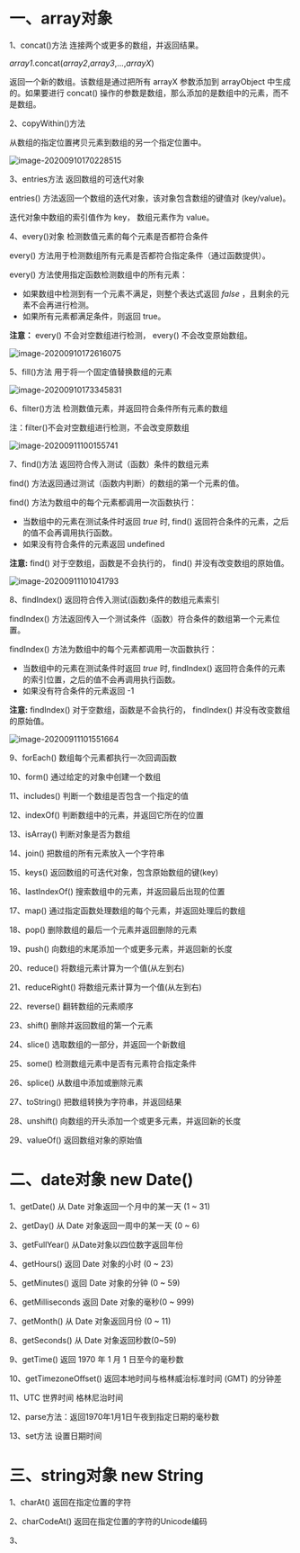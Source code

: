 # 一、array对象

1、concat()方法  连接两个或更多的数组，并返回结果。

*array1*.concat(*array2*,*array3*,...,*arrayX*)

返回一个新的数组。该数组是通过把所有 arrayX 参数添加到 arrayObject 中生成的。如果要进行 concat() 操作的参数是数组，那么添加的是数组中的元素，而不是数组。

2、copyWithin()方法 

从数组的指定位置拷贝元素到数组的另一个指定位置中。

![image-20200910170228515](C:\Users\25771\AppData\Roaming\Typora\typora-user-images\image-20200910170228515.png)

3、entries方法 返回数组的可迭代对象

entries() 方法返回一个数组的迭代对象，该对象包含数组的键值对 (key/value)。

迭代对象中数组的索引值作为 key， 数组元素作为 value。

4、every()对象 检测数值元素的每个元素是否都符合条件

every() 方法用于检测数组所有元素是否都符合指定条件（通过函数提供）。

every() 方法使用指定函数检测数组中的所有元素：

- 如果数组中检测到有一个元素不满足，则整个表达式返回 *false* ，且剩余的元素不会再进行检测。
- 如果所有元素都满足条件，则返回 true。

**注意：** every() 不会对空数组进行检测， every() 不会改变原始数组。

![image-20200910172616075](C:\Users\25771\AppData\Roaming\Typora\typora-user-images\image-20200910172616075.png)

5、fill()方法 用于将一个固定值替换数组的元素

![image-20200910173345831](C:\Users\25771\AppData\Roaming\Typora\typora-user-images\image-20200910173345831.png)

6、filter()方法 检测数值元素，并返回符合条件所有元素的数组

注：filter()不会对空数组进行检测，不会改变原数组

![image-20200911100155741](C:\Users\25771\AppData\Roaming\Typora\typora-user-images\image-20200911100155741.png)

7、find()方法  返回符合传入测试（函数）条件的数组元素

find() 方法返回通过测试（函数内判断）的数组的第一个元素的值。

find() 方法为数组中的每个元素都调用一次函数执行：

- 当数组中的元素在测试条件时返回 *true* 时, find() 返回符合条件的元素，之后的值不会再调用执行函数。
- 如果没有符合条件的元素返回 undefined

**注意:** find() 对于空数组，函数是不会执行的， find() 并没有改变数组的原始值。

![image-20200911101041793](C:\Users\25771\AppData\Roaming\Typora\typora-user-images\image-20200911101041793.png)

8、findIndex() 返回符合传入测试(函数)条件的数组元素索引

findIndex() 方法返回传入一个测试条件（函数）符合条件的数组第一个元素位置。

findIndex() 方法为数组中的每个元素都调用一次函数执行：

- 当数组中的元素在测试条件时返回 *true* 时, findIndex() 返回符合条件的元素的索引位置，之后的值不会再调用执行函数。
- 如果没有符合条件的元素返回 -1

**注意:** findIndex() 对于空数组，函数是不会执行的， findIndex() 并没有改变数组的原始值。

![image-20200911101551664](C:\Users\25771\AppData\Roaming\Typora\typora-user-images\image-20200911101551664.png)

9、forEach() 数组每个元素都执行一次回调函数

10、form() 通过给定的对象中创建一个数组

11、includes() 判断一个数组是否包含一个指定的值

12、indexOf() 判断数组中的元素，并返回它所在的位置

13、isArray() 判断对象是否为数组

14、join() 把数组的所有元素放入一个字符串

15、keys() 返回数组的可迭代对象，包含原始数组的键(key)

16、lastIndexOf() 搜索数组中的元素，并返回最后出现的位置

17、map()  通过指定函数处理数组的每个元素，并返回处理后的数组

18、pop() 删除数组的最后一个元素并返回删除的元素

19、push() 向数组的末尾添加一个或更多元素，并返回新的长度

20、reduce() 将数组元素计算为一个值(从左到右)

21、reduceRight() 将数组元素计算为一个值(从左到右)

22、reverse() 翻转数组的元素顺序 

23、shift()   删除并返回数组的第一个元素

24、slice() 选取数组的一部分，并返回一个新数组

25、some() 检测数组元素中是否有元素符合指定条件

26、splice() 从数组中添加或删除元素

27、toString()  把数组转换为字符串，并返回结果

28、unshift() 向数组的开头添加一个或更多元素，并返回新的长度

29、valueOf() 返回数组对象的原始值                                                                                                                                                                                                                                                                                                                                                                                                                                                                                                                                                                                                                                                                                                                                                                                                                                                                                                                          

# 二、date对象 new Date()

1、getDate() 从 Date 对象返回一个月中的某一天 (1 ~ 31)

2、getDay() 从 Date 对象返回一周中的某一天 (0 ~ 6)

3、getFullYear() 从Date对象以四位数字返回年份

4、getHours()  返回 Date 对象的小时 (0 ~ 23)

5、getMinutes()  返回 Date 对象的分钟 (0 ~ 59)

6、getMilliseconds 返回 Date 对象的毫秒(0 ~ 999)

7、getMonth()  从 Date 对象返回月份 (0 ~ 11)

8、getSeconds() 从 Date 对象返回秒数(0~59)

9、getTime()  返回 1970 年 1 月 1 日至今的毫秒数

10、getTimezoneOffset() 返回本地时间与格林威治标准时间 (GMT) 的分钟差

11、UTC 世界时间 格林尼治时间

12、parse方法：返回1970年1月1日午夜到指定日期的毫秒数

13、set方法 设置日期时间

# 三、string对象 new String

1、charAt() 返回在指定位置的字符

2、charCodeAt() 返回在指定位置的字符的Unicode编码

3、